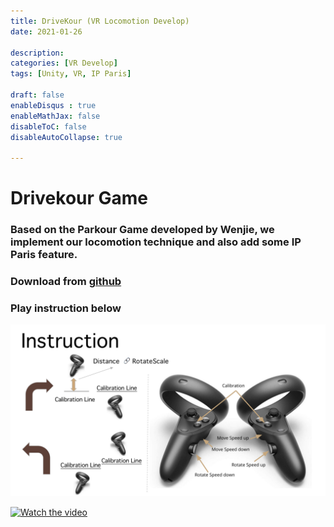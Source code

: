 ```yaml
---
title: DriveKour (VR Locomotion Develop)
date: 2021-01-26

description: 
categories: [VR Develop]
tags: [Unity, VR, IP Paris]

draft: false
enableDisqus : true
enableMathJax: false
disableToC: false
disableAutoCollapse: true

---
```

# Drivekour Game
### Based on the Parkour Game developed by Wenjie, we implement our locomotion technique and also add some IP Paris feature.

### Download from [github](https://github.com/winsa24/VRParkou)
### Play instruction below
![ins](/images/courses/igd301/P5/instruction.png)  

[![Watch the video](http://img.youtube.com/vi/wKmwVckSEc8/0.jpg)](https://www.youtube.com/watch?v=wKmwVckSEc8)



